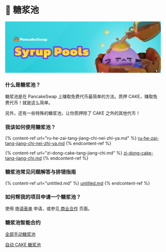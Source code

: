# 🍯 糖浆池

![啊，美味](<../../.gitbook/assets/image (157).png>)

### **什么是糖浆池？** <a href="#what-are-syrup-pools" id="what-are-syrup-pools"></a>

糖浆池是在 PancakeSwap 上赚取免费代币最简单的方法。质押 CAKE，赚取免费代币！就是这么简单。

另外，还有一些特殊的糖浆池，让你质押除了 CAKE 之外的其他代币！

### **我该如何使用糖浆池？** <a href="#how-can-i-use-syrup-pools" id="how-can-i-use-syrup-pools"></a>

{% content-ref url="ru-he-zai-tang-jiang-chi-nei-zhi-ya.md" %}
[ru-he-zai-tang-jiang-chi-nei-zhi-ya.md](ru-he-zai-tang-jiang-chi-nei-zhi-ya.md)
{% endcontent-ref %}

{% content-ref url="zi-dong-cake-tang-jiang-chi.md" %}
[zi-dong-cake-tang-jiang-chi.md](zi-dong-cake-tang-jiang-chi.md)
{% endcontent-ref %}

### 糖浆池常见问题解答与排错指南 <a href="#syrup-pool-faqs-and-troubleshooting" id="syrup-pool-faqs-and-troubleshooting"></a>

{% content-ref url="untitled.md" %}
[untitled.md](untitled.md)
{% endcontent-ref %}

### **如何帮我的项目申请一个糖浆池？** <a href="#how-can-i-run-a-syrup-pool-for-my-project" id="how-can-i-run-a-syrup-pool-for-my-project"></a>

使用 [申请表单](https://docs.pancakeswap.finance/contact-us/business-partnerships) 申请，或参见[ 商业合作](../../contact-us/business-partnerships.md#nong-chang-yu-tang-jiang-chi) 页面。

### 糖浆池智能合约 <a href="#docs-internal-guid-c4c16237-7fff-3c33-3a56-18ccd8853f86" id="docs-internal-guid-c4c16237-7fff-3c33-3a56-18ccd8853f86"></a>

​[全部手动糖浆池](https://docs.pancakeswap.finance/code/smart-contracts/main-staking-masterchef-contract)

​[自动 CAKE 糖浆池](https://docs.pancakeswap.finance/code/smart-contracts/cakevault)

